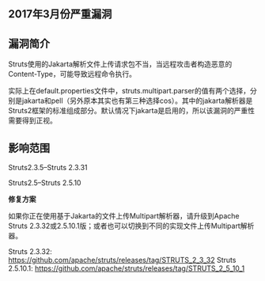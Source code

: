 ## 2017年3月份严重漏洞

## 漏洞简介

Struts使用的Jakarta解析文件上传请求包不当，当远程攻击者构造恶意的Content-Type，可能导致远程命令执行。

实际上在default.properties文件中，struts.multipart.parser的值有两个选择，分别是jakarta和pell（另外原本其实也有第三种选择cos）。其中的jakarta解析器是Struts2框架的标准组成部分。默认情况下jakarta是启用的，所以该漏洞的严重性需要得到正视。

## 影响范围

Struts2.3.5–Struts 2.3.31

Struts2.5–Struts 2.5.10

**修复方案**

如果你正在使用基于Jakarta的文件上传Multipart解析器，请升级到Apache Struts 2.3.32或2.5.10.1版；或者也可以切换到不同的实现文件上传Multipart解析器。

Struts 2.3.32:
https://github.com/apache/struts/releases/tag/STRUTS_2_3_32
Struts 2.5.10.1:
https://github.com/apache/struts/releases/tag/STRUTS_2_5_10_1